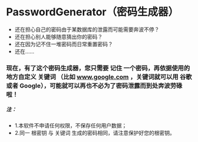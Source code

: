 # PasswordGenerator（密码生成器）
* 还在担心自己的密码由于某数据库的泄露而可能需要奔波不停？
* 还在担心别人能够随意猜出你的密码？
* 还在因为记不住一堆密码而日常重置密码？
* 还在……

### 现在，有了这个密码生成器，您只需要 记住 一个密码，再依据使用的地方自定义 关键词 （比如 www.google.com ，关键词就可以用 谷歌 或者 Google），可能就可以再也不必为了密码泄露而到处奔波劳碌啦！

##### 注：
* 1.本软件不申请任何权限，不保存任何用户数据；
* 2.同一 根密钥 与 关键词 生成的密码相同，请注意保护好您的根密钥。
